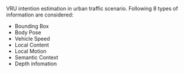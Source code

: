 VRU intention estimation in urban traffic scenario. Following 8 types of information are considered:
* Bounding Box
* Body Pose
* Vehicle Speed
* Local Content
* Local Motion
* Semantic Context
* Depth infomation